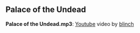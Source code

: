 ## Palace of the Undead

**Palace of the Undead.mp3**: [Youtube](https://www.youtube.com/watch?v=Pml-oiLkrPk) video by [blinch](https://www.youtube.com/@BlinChik116)